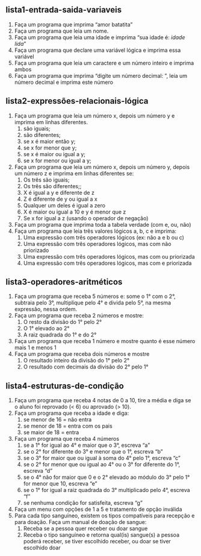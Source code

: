 ## lista1-entrada-saida-variaveis
1. Faça um programa que imprima “amor batatita”    
2. Faça um programa que leia um nome.    
3. Faça um programa que leia uma idade e imprima “sua idade é: *idade lida*”         
4. Faça um programa que declare uma variável lógica e imprima essa variável    
5. Faça um programa que leia um caractere e um número inteiro e imprima ambos    
6. Faça um programa que imprima “digite um número decimal: ”, leia um número decimal e imprima este número
## lista2-expressões-relacionais-lógica
1. Faça um programa que leia um número x, depois um número y e imprima em linhas diferentes.
    1. são iguais;
    2. são diferentes;
    3. se x é maior então y;
    4. se x for menor que y;
    5. se x é maior ou igual a y;
    6. se x for menor ou igual a y;
2. Faça um programa que leia um número x, depois um número y, depois um número z e imprima em linhas diferentes se:
    1. Os três são iguais;
    2. Os três são diferentes;;
    3. X é igual a y e diferente de z
    4. Z é diferente de y ou igual a x
    5. Qualquer um deles é igual a zero
    6. X é maior ou igual a 10 e y é menor que z
    7. Se x for igual a z (usando o operador de negação)
3. Faça um programa que imprima toda a tabela verdade (com e, ou, não)
4. Faça um programa que leia três valores lógicos a, b, c e imprima:                                                                          
    1. Uma expressão com três operadores lógicos (ex: não a e b ou c)
    2. Uma expressão com três operadores lógicos, mas com não priorizado                                                         
    3. Uma expressão com três operadores lógicos, mas com ou priorizada
    4. Uma expressão com três operadores lógicos, mas com e priorizada  
## lista3-operadores-aritméticos
1. Faça um programa que receba 5 números e: some o 1° com o 2°, subtraia pelo 3°, multiplique pelo 4° e divida pelo 5°, na mesma expressão, nessa ordem.    
2. Faça um programa que receba 2 números e mostre:
    1. O resto da divisão do 1° pelo 2°
    2. O 1° elevado ao 2°
    3. A raiz quadrada do 1° e do 2°    
3. Faça um programa que receba 1 número e mostre quanto é esse número mais 1 e menos 1   
4. Faça um programa que receba dois números e mostre
    1. O resultado inteiro da divisão do 1° pelo 2° 
    2. O resultado com decimais da divisão do 2° pelo 1°
## lista4-estruturas-de-condição
1. Faça um programa que receba 4 notas de 0 a 10, tire a média e diga se o aluno foi reprovado (< 6) ou aprovado (> 10).   
2. Faça um programa que receba a idade e diga:
    1. se menor de 16 = não entra
    2. se menor de 18 = entra com os pais
    3. se maior de 18 = entra      
3. Faça um programa que receba 4 números
    1. se a 1° for igual ao 4° e maior que o 3°, escreva “a”
    2. se o 2° for diferente do 3° e menor que o 1°, escreva “b”
    3. se o 3° for maior que ou igual à soma do 4° pelo 1°, escreva “c”
    4. se o 2° for menor que ou igual ao 4° ou o 3° for diferente do 1°, escreva “d”
    5. se o 4° não for maior que 0 e o 2° elevado ao módulo do 3° pelo 1° for menor que 10, escreva “e”
    6. se o 1° for igual a raiz quadrada do 3° multiplicado pelo 4°, escreva “f”
    7. se nenhuma condição for satisfeita, escreva “g”
4. Faça um menu com opções de 1 a 5 e tratamento de opção inválida    
5. Para cada tipo sanguíneo, existem os tipos compatíveis para recepção e para doação. Faça um manual de doação de sangue:
    1. Receba se a pessoa quer receber ou doar sangue
    2. Receba o tipo sanguíneo e retorna qual(is) sangue(s) a pessoa poderá receber, se tiver escolhido receber, ou doar se tiver escolhido doar
